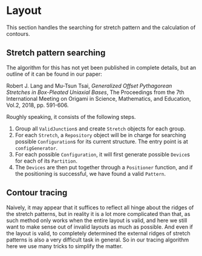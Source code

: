 
# Layout

This section handles the searching for stretch pattern and the calculation of contours.

## Stretch pattern searching

The algorithm for this has not yet been published in complete details,
but an outline of it can be found in our paper:

Robert J. Lang and Mu-Tsun Tsai,
_Generalized Offset Pythagorean Stretches in Box-Pleated Uniaxial Bases_,
The Proceedings from the 7th International Meeting on Origami in Science, Mathematics, and Education, Vol.2, 2018, pp. 591-606.

Roughly speaking, it consists of the following steps.

1. Group all `ValidJunction`s and create `Stretch` objects for each group.
2. For each `Stretch`, a `Repository` object will be in charge for searching possible
   `Configuration`s for its current structure. The entry point is at `configGenerator`.
3. For each possible `Configuration`, it will first generate possible `Device`s for each of its `Partition`.
4. The `Devices` are then put together through a `Positioner` function,
   and if the positioning is successful, we have found a valid `Pattern`.

## Contour tracing

Naively, it may appear that it suffices to reflect all hinge about the ridges of the stretch patterns,
but in reality it is a lot more complicated than that,
as such method only works when the entire layout is valid,
and here we still want to make sense out of invalid layouts as much as possible.
And even if the layout is valid,
to completely determined the external ridges of stretch patterns is also a very difficult task in general.
So in our tracing algorithm here we use many tricks to simplify the matter.
